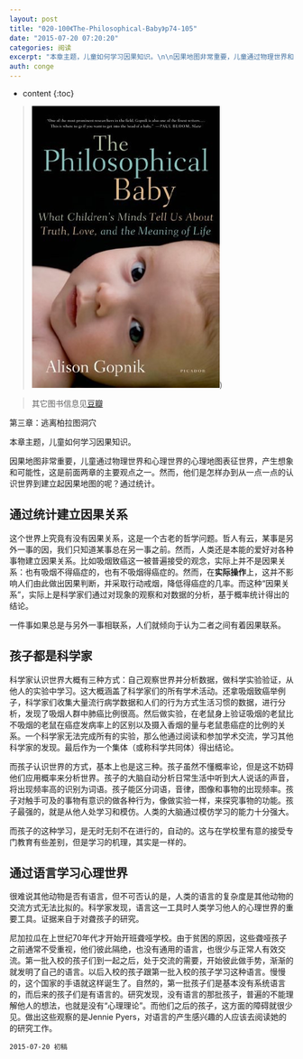 ```yaml
---
layout: post
title: "020-100《The-Philosophical-Baby》p74-105"
date: "2015-07-20 07:20:20"
categories: 阅读
excerpt: "本章主题，儿童如何学习因果知识。\n\n因果地图非常重要，儿童通过物理世界和心理世界的心理地图表征世界，产生想象和可能性，这是前面两章的主要观点之一。然而，他们是怎样办到从一点一点的认识世界到建立起因果地图的呢？通过统计..."
auth: conge
---
```

* content
{:toc}

> ![The philosophical baby 封面](/assets/images/阅读/118382-dbbc7b134fe7047a.jpg))

> 其它图书信息见[豆瓣](http://book.douban.com/subject/5931067/)

第三章：逃离柏拉图洞穴

本章主题，儿童如何学习因果知识。

因果地图非常重要，儿童通过物理世界和心理世界的心理地图表征世界，产生想象和可能性，这是前面两章的主要观点之一。然而，他们是怎样办到从一点一点的认识世界到建立起因果地图的呢？通过统计。

## 通过统计建立因果关系

这个世界上究竟有没有因果关系，这是一个古老的哲学问题。哲人有云，某事是另外一事的因，我们只知道某事总在另一事之前。然而，人类还是本能的爱好对各种事物建立因果关系。比如吸烟致癌这一被普遍接受的观念，实际上并不是因果关系：也有吸烟不得癌症的，也有不吸烟得癌症的。然而，在**实际操作**上，这并不影响人们由此做出因果判断，并采取行动戒烟，降低得癌症的几率。而这种“因果关系”，实际上是科学家们通过对现象的观察和对数据的分析，基于概率统计得出的结论。

一件事如果总是与另外一事相联系，人们就倾向于认为二者之间有着因果联系。

## 孩子都是科学家

科学家认识世界大概有三种方式：自己观察世界并分析数据，做科学实验验证，从他人的实验中学习。这大概涵盖了科学家们的所有学术活动。还拿吸烟致癌举例子，科学家们收集大量流行病学数据和人们的行为方式生活习惯的数据，进行分析，发现了吸烟人群中肺癌比例很高。然后做实验，在老鼠身上验证吸烟的老鼠比不吸烟的老鼠在癌症发病率上的区别以及摄入香烟的量与老鼠患癌症的比例的关系。一个科学家无法完成所有的实验，那么他通过阅读和参加学术交流，学习其他科学家的发现。最后作为一个集体（或称科学共同体）得出结论。

而孩子认识世界的方式，基本上也是这三种。孩子虽然不懂概率论，但是这不妨碍他们应用概率来分析世界。孩子的大脑自动分析日常生活中听到大人说话的声音，将出现频率高的识别为词语。孩子能区分词语，音律，图像和事物的出现频率。孩子对触手可及的事物有意识的做各种行为，像做实验一样，来探究事物的功能。孩子最强的，就是从他人处学习和模仿。人类的大脑通过模仿学习的能力十分强大。

而孩子的这种学习，是无时无刻不在进行的，自动的。这与在学校里有意的接受专门教育有些差别，但是学习的机理，其实是一样的。

## 通过语言学习心理世界

很难说其他动物是否有语言，但不可否认的是，人类的语言的复杂度是其他动物的交流方式无法比拟的。科学家发现，语言这一工具时人类学习他人的心理世界的重要工具。证据来自于对聋孩子的研究。

尼加拉瓜在上世纪70年代才开始开班聋哑学校。由于贫困的原因，这些聋哑孩子之前通常不受重视，他们彼此隔绝，也没有通用的语言，也很少与正常人有效交流。第一批入校的孩子们到一起之后，处于交流的需要，开始彼此做手势，渐渐的就发明了自己的语言。以后入校的孩子跟第一批入校的孩子学习这种语言。慢慢的，这个国家的手语就这样诞生了。自然的，第一批孩子们是基本没有系统语言的，而后来的孩子们是有语言的。研究发现，没有语言的那批孩子，普遍的不能理解他人的想法，也就是没有“心理理论”。而他们之后的孩子，这方面的障碍就很少见。做出这些观察的是Jennie Pyers，对语言的产生感兴趣的人应该去阅读她的的研究工作。

```
2015-07-20 初稿
```
